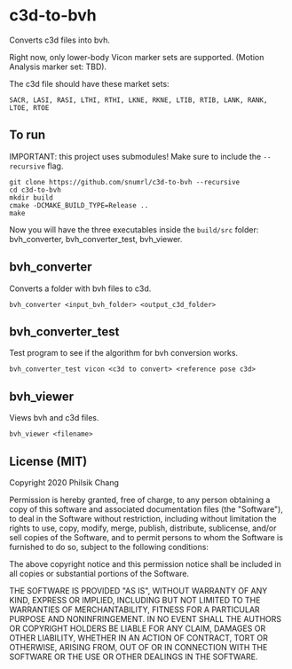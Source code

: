 # c3d-to-bvh

Converts c3d files into bvh.

Right now, only lower-body Vicon marker sets are supported. (Motion Analysis marker set: TBD).

The c3d file should have these market sets:
```
SACR, LASI, RASI, LTHI, RTHI, LKNE, RKNE, LTIB, RTIB, LANK, RANK, LTOE, RTOE
```

## To run

IMPORTANT: this project uses submodules! Make sure to include the `--recursive` flag.

```
git clone https://github.com/snumrl/c3d-to-bvh --recursive
cd c3d-to-bvh
mkdir build
cmake -DCMAKE_BUILD_TYPE=Release ..
make
```

Now you will have the three executables inside the `build/src` folder: bvh_converter, bvh_converter_test, bvh_viewer.

## bvh_converter

Converts a folder with bvh files to c3d.

```
bvh_converter <input_bvh_folder> <output_c3d_folder>
```

## bvh_converter_test

Test program to see if the algorithm for bvh conversion works.

```
bvh_converter_test vicon <c3d to convert> <reference pose c3d>
```

## bvh_viewer

Views bvh and c3d files.

```
bvh_viewer <filename>
```

## License (MIT)

Copyright 2020 Philsik Chang

Permission is hereby granted, free of charge, to any person obtaining a copy of this software and associated documentation files (the "Software"), to deal in the Software without restriction, including without limitation the rights to use, copy, modify, merge, publish, distribute, sublicense, and/or sell copies of the Software, and to permit persons to whom the Software is furnished to do so, subject to the following conditions:

The above copyright notice and this permission notice shall be included in all copies or substantial portions of the Software.

THE SOFTWARE IS PROVIDED "AS IS", WITHOUT WARRANTY OF ANY KIND, EXPRESS OR IMPLIED, INCLUDING BUT NOT LIMITED TO THE WARRANTIES OF MERCHANTABILITY, FITNESS FOR A PARTICULAR PURPOSE AND NONINFRINGEMENT. IN NO EVENT SHALL THE AUTHORS OR COPYRIGHT HOLDERS BE LIABLE FOR ANY CLAIM, DAMAGES OR OTHER LIABILITY, WHETHER IN AN ACTION OF CONTRACT, TORT OR OTHERWISE, ARISING FROM, OUT OF OR IN CONNECTION WITH THE SOFTWARE OR THE USE OR OTHER DEALINGS IN THE SOFTWARE.
